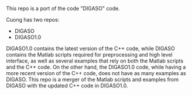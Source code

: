 This repo is a port of the code "DIGASO" code.

Cuong has two repos:
- DIGASO
- DIGASO1.0

DIGASO1.0 contains the latest version of the C++ code, while DIGASO contains the Matlab scripts required for preprocessing and high level interface, as well as several examples that rely on both the Matlab scripts and the C++ code. On the other hand, the DIGASO1.0 code, while having a more recent version of the C++ code, does not have as many examples as DIGASO. This repo is a merger of the Matlab scripts and examples from DIGASO with the updated C++ code in DIGASO1.0.